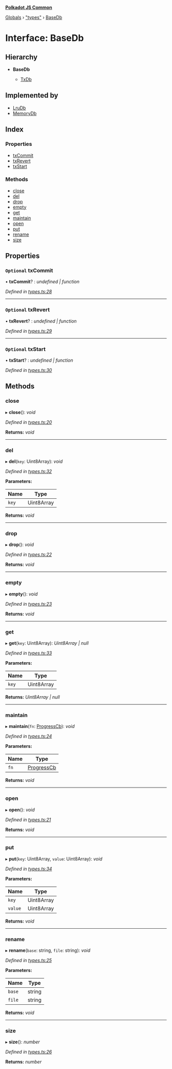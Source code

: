 **[Polkadot JS Common](../README.md)**

[Globals](../globals.md) › ["types"](../modules/_types_.md) › [BaseDb](_types_.basedb.md)

# Interface: BaseDb

## Hierarchy

* **BaseDb**

  * [TxDb](_types_.txdb.md)

## Implemented by

* [LruDb](../classes/_engines_lrudb_.lrudb.md)
* [MemoryDb](../classes/_engines_memorydb_.memorydb.md)

## Index

### Properties

* [txCommit](_types_.basedb.md#optional-txcommit)
* [txRevert](_types_.basedb.md#optional-txrevert)
* [txStart](_types_.basedb.md#optional-txstart)

### Methods

* [close](_types_.basedb.md#close)
* [del](_types_.basedb.md#del)
* [drop](_types_.basedb.md#drop)
* [empty](_types_.basedb.md#empty)
* [get](_types_.basedb.md#get)
* [maintain](_types_.basedb.md#maintain)
* [open](_types_.basedb.md#open)
* [put](_types_.basedb.md#put)
* [rename](_types_.basedb.md#rename)
* [size](_types_.basedb.md#size)

## Properties

### `Optional` txCommit

• **txCommit**? : *undefined | function*

*Defined in [types.ts:28](https://github.com/polkadot-js/common/blob/a5d2369/packages/db/src/types.ts#L28)*

___

### `Optional` txRevert

• **txRevert**? : *undefined | function*

*Defined in [types.ts:29](https://github.com/polkadot-js/common/blob/a5d2369/packages/db/src/types.ts#L29)*

___

### `Optional` txStart

• **txStart**? : *undefined | function*

*Defined in [types.ts:30](https://github.com/polkadot-js/common/blob/a5d2369/packages/db/src/types.ts#L30)*

## Methods

###  close

▸ **close**(): *void*

*Defined in [types.ts:20](https://github.com/polkadot-js/common/blob/a5d2369/packages/db/src/types.ts#L20)*

**Returns:** *void*

___

###  del

▸ **del**(`key`: Uint8Array): *void*

*Defined in [types.ts:32](https://github.com/polkadot-js/common/blob/a5d2369/packages/db/src/types.ts#L32)*

**Parameters:**

Name | Type |
------ | ------ |
`key` | Uint8Array |

**Returns:** *void*

___

###  drop

▸ **drop**(): *void*

*Defined in [types.ts:22](https://github.com/polkadot-js/common/blob/a5d2369/packages/db/src/types.ts#L22)*

**Returns:** *void*

___

###  empty

▸ **empty**(): *void*

*Defined in [types.ts:23](https://github.com/polkadot-js/common/blob/a5d2369/packages/db/src/types.ts#L23)*

**Returns:** *void*

___

###  get

▸ **get**(`key`: Uint8Array): *Uint8Array | null*

*Defined in [types.ts:33](https://github.com/polkadot-js/common/blob/a5d2369/packages/db/src/types.ts#L33)*

**Parameters:**

Name | Type |
------ | ------ |
`key` | Uint8Array |

**Returns:** *Uint8Array | null*

___

###  maintain

▸ **maintain**(`fn`: [ProgressCb](../modules/_types_.md#progresscb)): *void*

*Defined in [types.ts:24](https://github.com/polkadot-js/common/blob/a5d2369/packages/db/src/types.ts#L24)*

**Parameters:**

Name | Type |
------ | ------ |
`fn` | [ProgressCb](../modules/_types_.md#progresscb) |

**Returns:** *void*

___

###  open

▸ **open**(): *void*

*Defined in [types.ts:21](https://github.com/polkadot-js/common/blob/a5d2369/packages/db/src/types.ts#L21)*

**Returns:** *void*

___

###  put

▸ **put**(`key`: Uint8Array, `value`: Uint8Array): *void*

*Defined in [types.ts:34](https://github.com/polkadot-js/common/blob/a5d2369/packages/db/src/types.ts#L34)*

**Parameters:**

Name | Type |
------ | ------ |
`key` | Uint8Array |
`value` | Uint8Array |

**Returns:** *void*

___

###  rename

▸ **rename**(`base`: string, `file`: string): *void*

*Defined in [types.ts:25](https://github.com/polkadot-js/common/blob/a5d2369/packages/db/src/types.ts#L25)*

**Parameters:**

Name | Type |
------ | ------ |
`base` | string |
`file` | string |

**Returns:** *void*

___

###  size

▸ **size**(): *number*

*Defined in [types.ts:26](https://github.com/polkadot-js/common/blob/a5d2369/packages/db/src/types.ts#L26)*

**Returns:** *number*